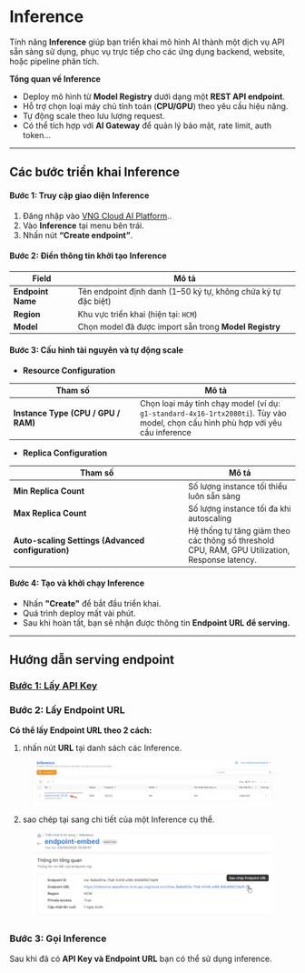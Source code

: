 # Inference

Tính năng **Inference** giúp bạn triển khai mô hình AI thành một dịch vụ API sẵn sàng sử dụng, phục vụ trực tiếp cho các ứng dụng backend, website, hoặc pipeline phân tích.

**Tổng quan về Inference**

* Deploy mô hình từ **Model Registry** dưới dạng một **REST API endpoint**.
* Hỗ trợ chọn loại máy chủ tính toán (**CPU/GPU**) theo yêu cầu hiệu năng.
* Tự động scale theo lưu lượng request.
* Có thể tích hợp với **AI Gateway** để quản lý bảo mật, rate limit, auth token…

***

## Các bước triển khai Inference

#### **Bước 1: Truy cập giao diện Inference**

1. Đăng nhập vào [VNG Cloud AI Platform](https://aiplatform.console.vngcloud.vn/overview)..
2. Vào **Inference** tại menu bên trái.
3. Nhấn nút **“Create endpoint”**.

#### **Bước 2: Điền thông tin khởi tạo Inference**

| Field             | Mô tả                                                          |
| ----------------- | -------------------------------------------------------------- |
| **Endpoint Name** | Tên endpoint định danh (1–50 ký tự, không chứa ký tự đặc biệt) |
| **Region**        | Khu vực triển khai (hiện tại: `HCM`)                           |
| **Model**         | Chọn model đã được import sẵn trong **Model Registry**         |

#### **Bước 3: Cấu hình tài nguyên và tự động scale**

* **Resource Configuration**

<table><thead><tr><th width="209">Tham số</th><th>Mô tả</th></tr></thead><tbody><tr><td><strong>Instance Type (CPU / GPU / RAM)</strong></td><td>Chọn loại máy tính chạy model (ví dụ: <code>g1-standard-4x16-1rtx2080ti</code>). Tùy vào model, chọn cấu hình phù hợp với yêu cầu inference</td></tr></tbody></table>

* **Replica Configuration**

<table><thead><tr><th width="294">Tham số</th><th>Mô tả</th></tr></thead><tbody><tr><td><strong>Min Replica Count</strong></td><td>Số lượng instance tối thiểu luôn sẵn sàng</td></tr><tr><td><strong>Max Replica Count</strong></td><td>Số lượng instance tối đa khi autoscaling</td></tr><tr><td><strong>Auto-scaling Settings (Advanced configuration)</strong></td><td>Hệ thống tự tăng giảm theo các thông số threshold CPU, RAM, GPU Utilization, Response latency.</td></tr></tbody></table>

#### **Bước 4: Tạo và khởi chạy Inference**

* Nhấn **"Create"** để bắt đầu triển khai.
* Quá trình deploy mất vài phút.
* Sau khi hoàn tất, bạn sẽ nhận được thông tin **Endpoint URL để serving.**

***

## Hướng dẫn serving endpoint

### [**Bước 1: Lấy API Key**](bat-dau-voi-ai-platform.md#lay-api-key)

### **Bước 2: Lấy Endpoint URL**

**Có thể lấy Endpoint URL theo 2 cách:**

1. nhấn nút **URL** tại danh sách các Inference.

<figure><img src="../../.gitbook/assets/image.png" alt=""><figcaption></figcaption></figure>

2. sao chép tại sang chi tiết của một Inference cụ thể.

<figure><img src="../../.gitbook/assets/image (1).png" alt=""><figcaption></figcaption></figure>

### Bước 3: Gọi Inference&#x20;

Sau khi đã có **API Key và Endpoint URL** bạn có thể sử dụng inference.





